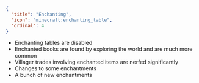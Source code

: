 ```json
{
  "title": "Enchanting",
  "icon": "minecraft:enchanting_table",
  "ordinal": 4
}
```

- Enchanting tables are disabled
- Enchanted books are found by exploring the world and are much more common
- Villager trades involving enchanted items are nerfed significantly
- Changes to some enchantments
- A bunch of new enchantments